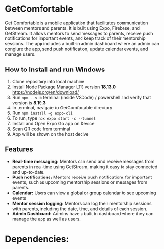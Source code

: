 # GetComfortable
Get Comfortable is a mobile application that facilitates communication between mentors and parents. It is built using Expo, Firebase, and GetStream. It allows mentors to send messages to parents, receive push notifications for important events, and keep track of their mentorship sessions. The app includes a built-in admin dashboard where an admin can congiure the app, send push notification, update calendar events, and manage users. 

## How to Install and run **Windows**
1. Clone repository into local machine
2. Install Node Package Manager LTS version **18.13.0** https://nodejs.org/en/download/
3. Run 	`npm --v` in terminal (inside VSCode) / powershell and verify that version is **8.19.3**
4. In terminal, navigate to GetComfortable directory
5. Run `npm install -g expo-cli`
6. To run, type `npx expo start -c --tunnel`
7. Install and Open Expo Go app on Device
8. Scan QR code from terminal
9. App will be shown on the host decive

## Features

- **Real-time messaging:** Mentors can send and receive messages from parents in real-time using GetStream, making it easy to stay connected and up-to-date.
- **Push notifications:** Mentors receive push notifications for important events, such as upcoming mentorship sessions or messages from parents.
- **Calendar:** Users can view a global or group calendar to see upcoming events
- **Mentor session logging:** Mentors can log their mentorship sessions with parents, including the date, time, and details of each session.
- **Admin Dashboard:** Admins have a built in dashboard where they can manage the app as well as users.



# Dependencies:
